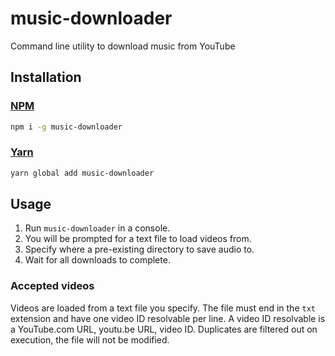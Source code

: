 # music-downloader

Command line utility to download music from YouTube

## Installation

### [NPM](https://www.npmjs.com/)

```bash
npm i -g music-downloader
```

### [Yarn](https://yarnpkg.com/)

```bash
yarn global add music-downloader
```

## Usage

1. Run `music-downloader` in a console.
2. You will be prompted for a text file to load videos from.
3. Specify where a pre-existing directory to save audio to.
4. Wait for all downloads to complete.

### Accepted videos

Videos are loaded from a text file you specify. The file must end in the `txt` extension and have one video ID resolvable per line. A video ID resolvable is a YouTube.com URL, youtu.be URL, video ID. Duplicates are filtered out on execution, the file will not be modified.
